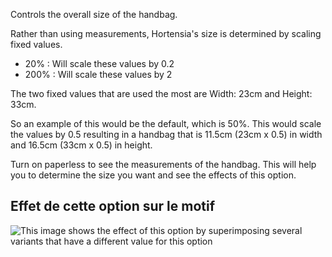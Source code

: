 Controls the overall size of the handbag.

Rather than using measurements, Hortensia's size is determined by scaling fixed values.

- 20% : Will scale these values by 0.2
- 200% : Will scale these values by 2

The two fixed values that are used the most are Width: 23cm and Height: 33cm.

<Note>

So an example of this would be the default, which is 50%. This would scale the values by 0.5 resulting in a handbag that is 11.5cm (23cm x 0.5) in width and 16.5cm (33cm x 0.5) in height.

</Note>

<Tip>

Turn on paperless to see the measurements of the handbag. This will help you to determine the size you want and see the effects of this option.

</Tip>

## Effet de cette option sur le motif

![This image shows the effect of this option by superimposing several variants that have a different value for this option](hortensia_size_sample.svg "Effect of this option on the pattern")
